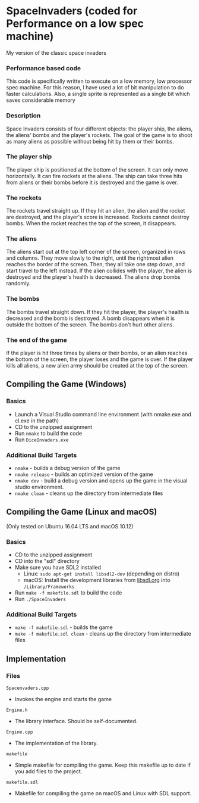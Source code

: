 # SpaceInvaders (coded for Performance on a low spec machine)
My version of the classic space invaders

### Performance based code
This code is specifically written to execute on a low memory, low processor spec machine. 
For this reason, I have used a lot of bit manipulation to do faster calculations. 
Also, a single sprite is represented as a single bit which saves considerable memory


 
### Description 
Space Invaders consists of four different objects: the player ship, the aliens,
the aliens' bombs and the player's rockets. The goal of the game is to shoot as
many aliens as possible without being hit by them or their bombs. 
 
### The player ship 
The player ship is positioned at the bottom of the screen. It can only move
horizontally. It can fire rockets at the aliens. The ship can take three hits
from aliens or their bombs before it is destroyed and the game is over. 
 
### The rockets 
The rockets travel straight up. If they hit an alien, the alien and the rocket
are destroyed, and the player's score is increased. Rockets cannot destroy
bombs. When the rocket reaches the top of the screen, it disappears. 

### The aliens 
The aliens start out at the top left corner of the screen, organized in rows and
columns. They move slowly to the right, until the rightmost alien reaches the
border of the screen. Then, they all take one step down, and start travel to the
left instead. If the alien collides with the player, the alien is destroyed and
the player's health is decreased. The aliens drop bombs randomly. 
 
### The bombs 
The bombs travel straight down. If they hit the player, the player's health is
decreased and the bomb is destroyed. A bomb disappears when it is outside the
bottom of the screen. The bombs don't hurt other aliens. 
 
### The end of the game 
If the player is hit three times by aliens or their bombs, or an alien reaches
the bottom of the screen, the player loses and the game is over. If the player
kills all aliens, a new alien army should be created at the top of the screen. 
 

Compiling the Game (Windows)
----------------------------

### Basics
- Launch a Visual Studio command line environment (with nmake.exe and cl.exe in
  the path)
- CD to the unzipped assignment
- Run `nmake` to build the code
- Run `DiceInvaders.exe`

### Additional Build Targets
- `nmake` - builds a debug version of the game
- `nmake release` - builds an optimized version of the game
- `nmake dev` - build a debug version and opens up the game in the visual studio
  environment.
- `nmake clean` - cleans up the directory from intermediate files


Compiling the Game (Linux and macOS)
------------------------------------
(Only tested on Ubuntu 16.04 LTS and macOS 10.12)

### Basics
- CD to the unzipped assignment
- CD into the "sdl" directory
- Make sure you have SDL2 installed
  - Linux: `sudo apt-get install libsdl2-dev` (depending on distro)
  - macOS: Install the development libraries from [libsdl.org](https://www.libsdl.org/download-2.0.php) into `/Library/Frameworks`
- Run `make -f makefile.sdl` to build the code
- Run `./SpaceInvaders`

### Additional Build Targets
- `make -f makefile.sdl` - builds the game
- `make -f makefile.sdl clean` - cleans up the directory from intermediate files


Implementation 
--------------

### Files

`Spacenvaders.cpp`
- Invokes the engine and starts the game

`Engine.h` 
- The library interface. Should be self-documented.

`Engine.cpp` 
- The implementation of the library.



`makefile`
- Simple makefile for compiling the game. Keep this makefile up to date if you
  add files to the project.

`makefile.sdl`
- Makefile for compiling the game on macOS and Linux with SDL support.



